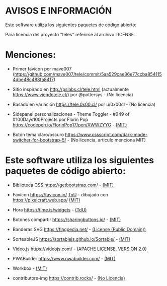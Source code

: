 # AVISOS E INFORMACIÓN
Este software utiliza los siguientes paquetes de código abierto:

Para licencia del proyecto "teles" referirse al archivo LICENSE.


# Menciones:

* Primer favicon por mave007 (https://github.com/mave007/tele/commit/5aa529cae36e77ccba8541154dbe48c488fa8417)

* Sitio inspirado en http://pslabs.cl/tele.html (actualmente https://www.viendotele.cl/) por @pottersys - (No licencia)

* Basado en variación https://tele.0x00.cl/ por u/0x00cl - (No licencia)

* Sidepanel personalizaciones - Theme Toggler - #049 of #100Days100Projects por Florin Pop https://codepen.io/FlorinPop17/pen/XWWZYYG - [(MIT)](https://codepen.io/FlorinPop17/pen/XWWZYYG)

* Botón tema claro/oscuro https://www.cssscript.com/dark-mode-switcher-for-bootstrap-5/ - (No licencia, articulo menciona MIT)

# Este software utiliza los siguientes paquetes de código abierto:

* Biblioteca CSS https://getbootstrap.com/ - [(MIT)](https://github.com/twbs/bootstrap/blob/main/LICENSE)

* Favicon https://favicon.io/ [ToU](https://favicon.io/terms-of-use) - dibujado con https://pixelcraft.web.app/ [(MIT)](https://github.com/rgab1508/PixelCraft/blob/master/LICENSE)

* Hora https://time.is/widgets - [(TdU)](https://time.is/terms_of_use)

* Botones compartir https://sharingbuttons.io/ - [(MIT)](https://github.com/mxstbr/sharingbuttons.io/blob/master/LICENSE.md)

* Banderas SVG https://flagpedia.net/ - [(License (Public Domain))](https://flagpedia.net/terms)

* SorteableJS https://sortablejs.github.io/Sortable/ - [(MIT)](https://github.com/SortableJS/Sortable/blob/master/LICENSE)

* Video.js https://videojs.com/ - [(APACHE LICENSE, VERSION 2.0)](https://github.com/videojs/video.js/blob/main/LICENSE)

* PWABuilder https://www.pwabuilder.com/ - [(MIT)](https://github.com/pwa-builder/PWABuilder/blob/main/LICENSE.txt)

* Workbox - [(MIT)](https://github.com/GoogleChrome/workbox/blob/v7/LICENSE)

* contributors-img https://contrib.rocks/ - [(No Licencia)](https://github.com/lacolaco/contributors-img)